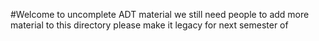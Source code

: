 #Welcome to uncomplete ADT material 
    we still need people to add more material to this directory
    please make it legacy for next semester of